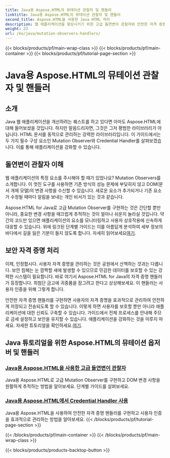 ```yaml
---
title: Java용 Aspose.HTML의 뮤테이션 관찰자 및 핸들러
linktitle: Java용 Aspose.HTML의 뮤테이션 관찰자 및 핸들러
second_title: Aspose.HTML을 사용한 Java HTML 처리
description: 웹 애플리케이션을 향상시키기 위한 고급 돌연변이 관찰자와 안전한 자격 증명 핸들러를 다루는 Java용 Aspose.HTML 튜토리얼을 살펴보세요.
weight: 23
url: /ko/java/mutation-observers-handlers/
---
```


{{< blocks/products/pf/main-wrap-class >}}
{{< blocks/products/pf/main-container >}}
{{< blocks/products/pf/tutorial-page-section >}}

# Java용 Aspose.HTML의 뮤테이션 관찰자 및 핸들러

## 소개

Java 웹 애플리케이션을 개선하려는 퀘스트를 하고 있다면 아마도 Aspose.HTML에 대해 들어보셨을 것입니다. 하지만 말씀드리자면, 그것은 그저 평범한 라이브러리가 아닙니다. HTML 문서를 동적으로 관리하는 강력한 라이브러리입니다. 이 가이드에서는 두 가지 필수 구성 요소인 Mutation Observer와 Credential Handler를 살펴보겠습니다. 이를 통해 애플리케이션을 강화할 수 있습니다. 

## 돌연변이 관찰자 이해

웹 애플리케이션의 특정 요소를 주시해야 할 때가 있었나요? Mutation Observers를 소개합니다. 이 멋진 도구를 사용하면 기존 방식의 성능 문제에 부딪히지 않고 DOM(문서 개체 모델)의 변경 사항을 수신할 수 있습니다. 새로운 요소가 추가되거나 기존 요소가 수정될 때마다 알림을 보내는 개인 비서가 있는 것과 같습니다. 

Aspose.HTML for Java로 고급 Mutation Observer를 구현하는 것은 간단할 뿐만 아니라, 중요한 변경 사항을 매끄럽게 추적하는 것이 얼마나 쉬운지 놀라실 것입니다. 약간의 코드만 있으면 애플리케이션의 요소를 모니터링하고 사용자 상호작용에 신속하게 대응할 수 있습니다. 위에 링크된 단계별 가이드는 이를 아름답게 분석하여 세부 정보의 바다에서 길을 잃은 기분이 들지 않도록 합니다. 자세히 읽어보세요[여기](./mutation-observer/).

## 보안 자격 증명 처리

이제, 인정합시다. 사용자 자격 증명을 관리하는 것은 공원에서 산책하는 것과는 다릅니다. 보안 침해는 눈 깜짝할 새에 발생할 수 있으므로 민감한 데이터를 보호할 수 있는 강력한 시스템이 필요합니다. 바로 여기서 Aspose.HTML for Java의 자격 증명 핸들러가 등장합니다. 최첨단 금고에 귀중품을 잠그려고 한다고 상상해보세요. 이 핸들러는 사용자 인증을 위해 그렇게 합니다.

안전한 자격 증명 핸들러를 구현하면 사용자의 자격 증명을 효과적으로 관리하여 안전하게 저장되고 전송되도록 할 수 있습니다. 이렇게 하면 사용자를 보호할 뿐만 아니라 애플리케이션에 대한 신뢰도 구축할 수 있습니다. 가이드에서 전체 프로세스를 안내해 주므로 금세 설정하고 보안을 유지할 수 있습니다. 애플리케이션을 강화하는 것을 미루지 마세요. 자세한 튜토리얼을 확인하세요.[여기](./credential-handler/).

## Java 튜토리얼을 위한 Aspose.HTML의 뮤테이션 옵저버 및 핸들러
### [Java용 Aspose.HTML을 사용한 고급 돌연변이 관찰자](./mutation-observer/)
Java용 Aspose.HTML로 고급 Mutation Observer를 구현하고 DOM 변경 사항을 원활하게 추적하는 방법을 알아보세요. 단계별 가이드를 살펴보세요.
### [Java용 Aspose.HTML에서 Credential Handler 사용](./credential-handler/)
Java용 Aspose.HTML을 사용하여 안전한 자격 증명 핸들러를 구현하고 사용자 인증을 효과적으로 관리하는 방법을 알아보세요.
{{< /blocks/products/pf/tutorial-page-section >}}

{{< /blocks/products/pf/main-container >}}
{{< /blocks/products/pf/main-wrap-class >}}

{{< blocks/products/products-backtop-button >}}
